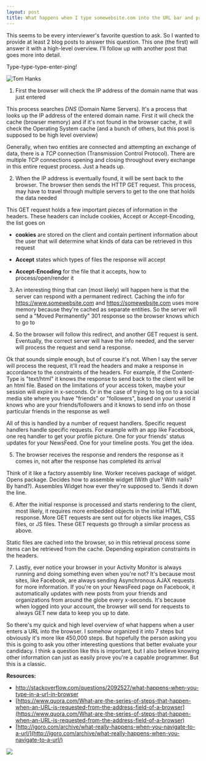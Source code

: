 ```yaml
---
layout: post
title: What happens when I type somewebsite.com into the URL bar and press enter?
---
```


This seems to be every interviewer's favorite question to ask. So I wanted to provide at least 2 blog posts to answer this question. This one (the first) will answer it with a high-level overview. I'll follow up with another post that goes more into detail.

Type-type-type-enter-ping!

![Tom Hanks](http://www.reactiongifs.com/r/tmhnks.gif)

1. First the browser will check the IP address of the domain name that was just entered

  This process searches *DNS* (Domain Name Servers). It's a process that looks up the IP address of the entered domain name. First it will check the cache (browser memory) and if it's not found in the browser cache, it will check the Operating System cache (and a bunch of others, but this post is supposed to be high level overview)

  Generally, when two entities are connected and attempting an exchange of data, there is a *TCP* connection (Transmission Control Protocol). There are multiple TCP connections opening and closing throughout every exchange in this entire request process. Just a heads up.

2. When the IP address is eventually found, it will be sent back to the browser. The browser then sends the HTTP GET request. This process, may have to travel through multiple servers to get to the one that holds the data needed

  This GET request holds a few important pieces of information in the headers. These headers can include cookies, Accept or Accept-Encoding, the list goes on

  - <strong>cookies</strong> are stored on the client and contain pertinent information about the user that will determine what kinds of data can be retrieved in this request

  - <strong>Accept</strong> states which types of files the response will accept

  - <strong>Accept-Encoding</strong> for the file that it accepts, how to process/open/render it

3. An interesting thing that can (most likely) will happen here is that the server can respond with a permanent redirect. Caching the info for https://www.somewebsite.com and https://somewebsite.com uses more memory because they're cached as separate entities. So the server will send a "Moved Permanently" 301 response so the browser knows which to go to

4. So the browser will follow this redirect, and another GET request is sent. Eventually, the correct server will have the info needed, and the server will process the request and send a response.

  Ok that sounds simple enough, but of course it's not. When I say the server will process the request, it'll read the headers and make a response in accordance to the constraints of the headers. For example, if the Content-Type is "text/html" it knows the response to send back to the client will be an html file. Based on the limitations of your access token, maybe your session will expire in x-seconds. Or in the case of trying to log on to a social media site where you have "friends" or "followers", based on your userid it knows who are your friends/followers and it knows to send info on those particular friends in the response as well

  All of this is handled by a number of request handlers. Specific request handlers handle specific requests. For example with an app like Facebook, one req handler to get your profile picture. One for your friends' status updates for your NewsFeed. One for your timeline posts. You get the idea.

5. The browser receives the response and renders the response as it comes in, not after the response has completed its arrival

  Think of it like a factory assembly line. Worker receives package of widget. Opens package. Decides how to assemble widget (With glue? With nails? By hand?). Assembles Widget how ever they're supposed to. Sends it down the line.

6. After the initial response is processed and starts rendering to the client, most likely, it requires more embedded objects in the initial HTML response. More GET requests are sent out for objects like images, CSS files, or JS files. These GET requests go through a similar process as above.

  Static files are cached into the browser, so in this retrieval process some items can be retrieved from the cache. Depending expiration constraints in the headers.

7. Lastly, ever notice your browser in your Activity Monitor is always running and doing something even when you're not? It's because most sites, like Facebook, are always sending Asynchronous AJAX requests for more information. If you're on your NewsFeed page on Facebook, it automatically updates with new posts from your friends and organizations from around the globe every x-seconds. It's because when logged into your account, the browser will send for requests to always GET new data to keep you up to date.



So there's my quick and high level overview of what happens when a user enters a URL into the browser. I somehow organized it into 7 steps but obviously it's more like 450,000 steps. But hopefully the person asking you this is going to ask you other interesting questions that better evaluate your candidacy. I think a question like this is important, but I also believe knowing other information can just as easily prove you're a capable programmer. But this is a classic.

<strong>Resources:</strong>


- [http://stackoverflow.com/questions/2092527/what-happens-when-you-type-in-a-url-in-browser
](http://stackoverflow.com/questions/2092527/what-happens-when-you-type-in-a-url-in-browser
)
- [https://www.quora.com/What-are-the-series-of-steps-that-happen-when-an-URL-is-requested-from-the-address-field-of-a-browser](https://www.quora.com/What-are-the-series-of-steps-that-happen-when-an-URL-is-requested-from-the-address-field-of-a-browser)
- [http://igoro.com/archive/what-really-happens-when-you-navigate-to-a-url/](http://igoro.com/archive/what-really-happens-when-you-navigate-to-a-url/)



![](http://i1.kym-cdn.com/photos/images/original/000/502/491/990.jpg)
